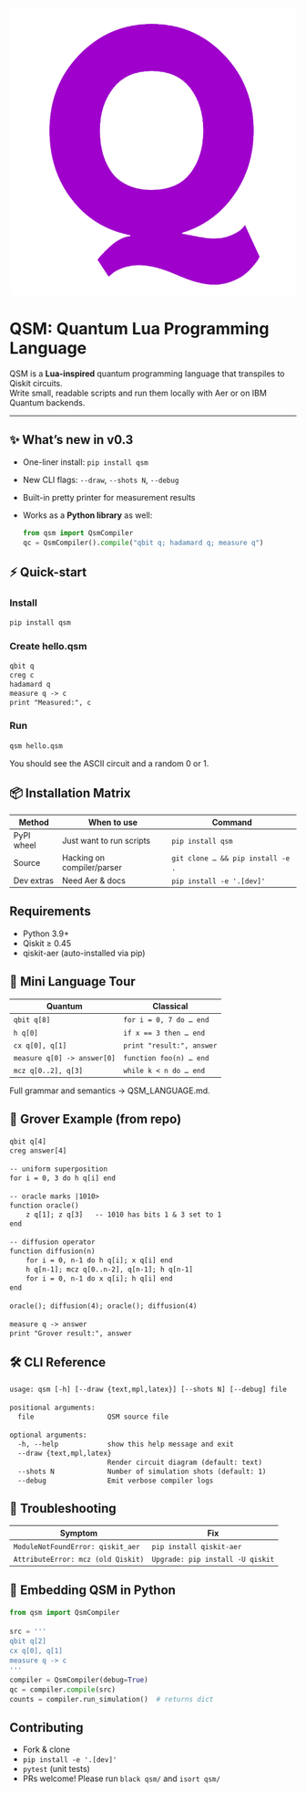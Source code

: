 
![QSM Logo](qsm_logo.png)

# QSM: Quantum Lua Programming Language

QSM is a **Lua-inspired** quantum programming language that transpiles to Qiskit circuits.\
Write small, readable scripts and run them locally with Aer or on IBM Quantum backends.

---

## ✨ What’s new in v0.3

- One-liner install: `pip install qsm`
- New CLI flags: `--draw`, `--shots N`, `--debug`
- Built-in pretty printer for measurement results
- Works as a **Python library** as well:

  ```python
  from qsm import QsmCompiler
  qc = QsmCompiler().compile("qbit q; hadamard q; measure q")
  ```

## ⚡ Quick-start

### Install

```bash
pip install qsm
```

### Create hello.qsm

```qsm
qbit q
creg c
hadamard q
measure q -> c
print "Measured:", c
```

### Run

```bash
qsm hello.qsm
```

You should see the ASCII circuit and a random 0 or 1.

## 📦 Installation Matrix

| Method | When to use | Command |
| --- | --- | --- |
| PyPI wheel | Just want to run scripts | `pip install qsm` |
| Source | Hacking on compiler/parser | `git clone … && pip install -e .` |
| Dev extras | Need Aer & docs | `pip install -e '.[dev]'` |

## Requirements

- Python 3.9+
- Qiskit ≥ 0.45
- qiskit-aer (auto-installed via pip)

## 🧪 Mini Language Tour

| Quantum | Classical |
| --- | --- |
| `qbit q[8]` | `for i = 0, 7 do … end` |
| `h q[0]` | `if x == 3 then … end` |
| `cx q[0], q[1]` | `print "result:", answer` |
| `measure q[0] -> answer[0]` | `function foo(n) … end` |
| `mcz q[0..2], q[3]` | `while k < n do … end` |

Full grammar and semantics → QSM_LANGUAGE.md.

## 🎯 Grover Example (from repo)

```qsm
qbit q[4]
creg answer[4]

-- uniform superposition
for i = 0, 3 do h q[i] end

-- oracle marks |1010>
function oracle()
    z q[1]; z q[3]   -- 1010 has bits 1 & 3 set to 1
end

-- diffusion operator
function diffusion(n)
    for i = 0, n-1 do h q[i]; x q[i] end
    h q[n-1]; mcz q[0..n-2], q[n-1]; h q[n-1]
    for i = 0, n-1 do x q[i]; h q[i] end
end

oracle(); diffusion(4); oracle(); diffusion(4)

measure q -> answer
print "Grover result:", answer
```

## 🛠️ CLI Reference

```
usage: qsm [-h] [--draw {text,mpl,latex}] [--shots N] [--debug] file

positional arguments:
  file                  QSM source file

optional arguments:
  -h, --help            show this help message and exit
  --draw {text,mpl,latex}
                        Render circuit diagram (default: text)
  --shots N             Number of simulation shots (default: 1)
  --debug               Emit verbose compiler logs
```

## 🐞 Troubleshooting

| Symptom | Fix |
| --- | --- |
| `ModuleNotFoundError: qiskit_aer` | `pip install qiskit-aer` |
| `AttributeError: mcz (old Qiskit)` | `Upgrade: pip install -U qiskit` |

## 🧩 Embedding QSM in Python

```python
from qsm import QsmCompiler

src = '''
qbit q[2]
cx q[0], q[1]
measure q -> c
'''
compiler = QsmCompiler(debug=True)
qc = compiler.compile(src)
counts = compiler.run_simulation()  # returns dict
```

## Contributing

- Fork & clone
- `pip install -e '.[dev]'`
- `pytest` (unit tests)
- PRs welcome! Please run `black qsm/` and `isort qsm/`